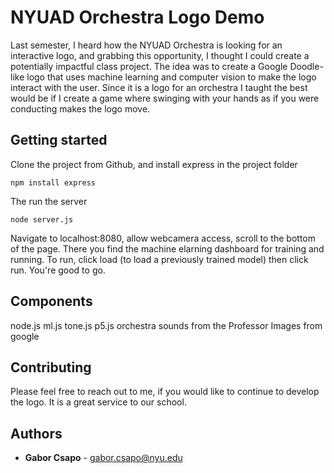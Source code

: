 # NYUAD Orchestra Logo Demo

Last semester, I heard how the NYUAD Orchestra is looking for an interactive logo, and grabbing this opportunity, I thought I could create a potentially impactful class project. The idea was to create a Google Doodle-like logo that uses machine learning and computer vision to make the logo interact with the user. Since it is a logo for an orchestra I taught the best would be if I create a game where swinging with your hands as if you were conducting makes the logo move. 

## Getting started

Clone the project from Github, and install express in the project folder

```
npm install express
```

The run the server

```
node server.js
```

Navigate to localhost:8080, allow webcamera access, scroll to the bottom of the page. There you find the machine elarning dashboard for training and running. To run, click load (to load a previously trained model) then click run. You're good to go.

## Components 
node.js
ml.js
tone.js
p5.js
orchestra sounds from the Professor
Images from google

## Contributing

Please feel free to reach out to me, if you would like to continue to develop the logo. It is a great service to our school.


## Authors

* **Gabor Csapo** - gabor.csapo@nyu.edu